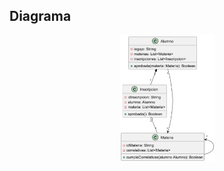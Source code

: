 ## Diagrama
<div>
  <img src="/Diagrama.png" alt="Diagrama de clases" width="30%" style="display: block; margin: auto;" />
</div>
